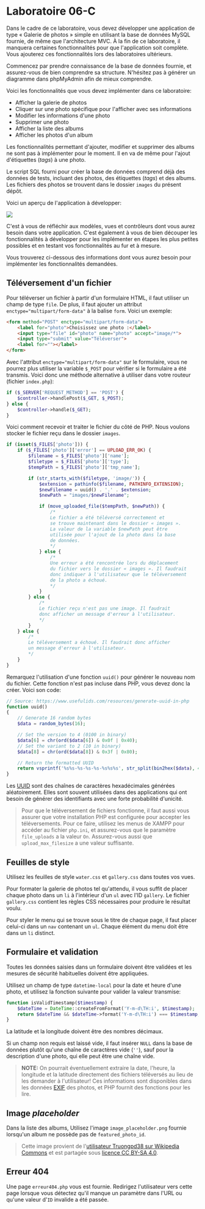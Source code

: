 # Laboratoire 06-C

Dans le cadre de ce laboratoire, vous devez développer une application de type « Galerie de photos » simple en utilisant la base de données MySQL fournie, de même que l'architecture MVC. À la fin de ce laboratoire, il manquera certaines fonctionnalités pour que l'application soit complète. Vous ajouterez ces fonctionnalités lors des laboratoires ultérieurs.

Commencez par prendre connaissance de la base de données fournie, et assurez-vous de bien comprendre sa structure. N'hésitez pas à générer un diagramme dans phpMyAdmin afin de mieux comprendre.

Voici les fonctionnalités que vous devez implémenter dans ce laboratoire:

* Afficher la galerie de photos
* Cliquer sur une photo spécifique pour l'afficher avec ses informations
* Modifier les informations d'une photo
* Supprimer une photo
* Afficher la liste des albums
* Afficher les photos d'un album

Les fonctionnalités permettant d'ajouter, modifier et supprimer des albums ne sont pas à implémenter pour le moment. Il en va de même pour l'ajout d'étiquettes (*tags*) à une photo.

Le script SQL fourni pour créer la base de données comprend déjà des données de tests, incluant des photos, des étiquettes (*tags*) et des albums. Les fichiers des photos se trouvent dans le dossier `images` du présent dépôt.

Voici un aperçu de l'application à développer:

![](images-readme/demo.gif)

C'est à vous de réfléchir aux modèles, vues et contrôleurs dont vous aurez besoin dans votre application. C'est également à vous de bien découper les fonctionnalités à développer pour les implémenter en étapes les plus petites possibles et en testant vos fonctionnalités au fur et à mesure.

Vous trouverez ci-dessous des informations dont vous aurez besoin pour implémenter les fonctionnalités demandées.

## Téléversement d'un fichier

Pour téléverser un fichier à partir d'un formulaire HTML, il faut utiliser un champ de type `file`. De plus, il faut ajouter un attribut `enctype="multipart/form-data"` à la balise `form`. Voici un exemple:

```html
<form method="POST" enctype="multipart/form-data">
    <label for="photo">Choisissez une photo :</label>
    <input type="file" id="photo" name="photo" accept="image/*">
    <input type="submit" value="Téléverser">
    <label for=""></label>
</form>
```

Avec l'attribut `enctype="multipart/form-data"` sur le formulaire, vous ne pourrez plus utiliser la variable `$_POST` pour vérifier si le formulaire a été transmis. Voici donc une méthode alternative à utiliser dans votre routeur (fichier `index.php`):

```php
if ($_SERVER['REQUEST_METHOD'] == 'POST') {
    $controller->handlePost($_GET, $_POST);
} else {
    $controller->handle($_GET);
}
```

Voici comment recevoir et traiter le fichier du côté de PHP. Nous voulons stocker le fichier reçu dans le dossier `images`.

```php
if (isset($_FILES['photo'])) {
    if ($_FILES['photo']['error'] == UPLOAD_ERR_OK) {
        $filename = $_FILES['photo']['name'];
        $filetype = $_FILES['photo']['type'];
        $tempPath = $_FILES['photo']['tmp_name'];

        if (str_starts_with($filetype, 'image/')) {
            $extension = pathinfo($filename, PATHINFO_EXTENSION);
            $newFilename = uuid() . '.' . $extension;
            $newPath = "images/$newFilename";

            if (move_uploaded_file($tempPath, $newPath)) {
                /*
                Le fichier a été téléversé correctement et
                se trouve maintenant dans le dossier « images ».
                La valeur de la variable $newPath peut être
                utilisée pour l'ajout de la photo dans la base
                de données.
                */
            } else {
                /*
                Une erreur a été rencontrée lors du déplacement
                du fichier vers le dossier « images ». Il faudrait
                donc indiquer à l'utilisateur que le téléversement
                de la photo a échoué.
                */
            }
        } else {
            /*
            Le fichier reçu n'est pas une image. Il faudrait
            donc afficher un message d'erreur à l'utilisateur.
            */
        }
    } else {
        /*
        Le téléversement a échoué. Il faudrait donc afficher
        un message d'erreur à l'utilisateur.
        */
    }
}
```

Remarquez l'utilisation d'une fonction `uuid()` pour générer le nouveau nom du fichier. Cette fonction n'est pas incluse dans PHP, vous devez donc la créer. Voici son code:

```php
// Source: https://www.usefulids.com/resources/generate-uuid-in-php
function uuid()
{
    // Generate 16 random bytes
    $data = random_bytes(16);

    // Set the version to 4 (0100 in binary)
    $data[6] = chr(ord($data[6]) & 0x0f | 0x40);
    // Set the variant to 2 (10 in binary)
    $data[8] = chr(ord($data[8]) & 0x3f | 0x80);

    // Return the formatted UUID
    return vsprintf('%s%s-%s-%s-%s-%s%s%s', str_split(bin2hex($data), 4));
}
```

Les [UUID](https://fr.wikipedia.org/wiki/Universally_unique_identifier) sont des chaînes de caractères hexadécimales générées aléatoirement. Elles sont souvent utilisées dans des applications qui ont besoin de générer des identifiants avec une forte probabilité d'unicité.

> Pour que le téléversement de fichiers fonctionne, il faut aussi vous assurer que votre installation PHP est configurée pour accepter les téléversements. Pour ce faire, utilisez les menus de XAMPP pour accéder au fichier `php.ini`, et assurez-vous que le paramètre `file_uploads` a la valeur `On`. Assurez-vous aussi que `upload_max_filesize` a une valeur suffisante.

## Feuilles de style

Utilisez les feuilles de style `water.css` et `gallery.css` dans toutes vos vues.

Pour formater la galerie de photos tel qu'attendu, il vous suffit de placer chaque photo dans un `li` à l'intérieur d'un `ul` avec l'ID `gallery`. Le fichier `gallery.css` contient les règles CSS nécessaires pour produire le résultat voulu.

Pour styler le menu qui se trouve sous le titre de chaque page, il faut placer celui-ci dans un `nav` contenant un `ul`. Chaque élément du menu doit être dans un `li` distinct.

## Formulaire et validation

Toutes les données saisies dans un formulaire doivent être validées et les mesures de sécurité habituelles doivent être appliquées.

Utilisez un champ de type `datetime-local` pour la date et heure d'une photo, et utilisez la fonction suivante pour valider la valeur transmise:

```php
function isValidTimestamp($timestamp) {
    $dateTime = DateTime::createFromFormat('Y-m-d\TH:i', $timestamp);    
    return $dateTime && $dateTime->format('Y-m-d\TH:i') === $timestamp;
}
```

La latitude et la longitude doivent être des nombres décimaux.

Si un champ non requis est laissé vide, il faut insérer `NULL` dans la base de données plutôt qu'une chaîne de caractères vide (`''`), sauf pour la description d'une photo, qui elle peut être une chaîne vide.

> **NOTE:** On pourrait éventuellement extraire la date, l'heure, la longitude et la latitude directement des fichiers téléversés au lieu de les demander à l'utilisateur! Ces informations sont disponibles dans les données [EXIF](https://fr.wikipedia.org/wiki/Exchangeable_image_file_format) des photos, et PHP fournit des fonctions pour les lire.

## Image *placeholder*

Dans la liste des albums, Utilisez l'image `image_placeholder.png` fournie lorsqu'un album ne possède pas de `featured_photo_id`.

> Cette image provient de l'[utilisateur Truongpd38 sur Wikipedia Commons](https://commons.wikimedia.org/wiki/File:DefaultImage.png) et est partagée sous [licence CC BY-SA 4.0](https://www.creativecommons.org/licenses/by-sa/4.0/deed.fr).

## Erreur 404

Une page `erreur404.php` vous est fournie. Redirigez l'utilisateur vers cette page lorsque vous détectez qu'il manque un paramètre dans l'URL ou qu'une valeur d'`ID` invalide a été passée.
